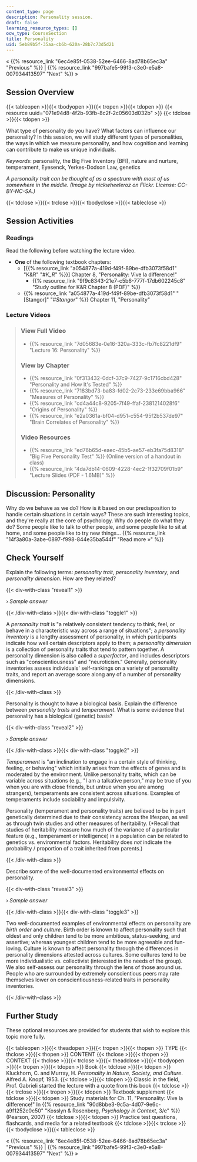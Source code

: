 ```yaml
---
content_type: page
description: Personality session.
draft: false
learning_resource_types: []
ocw_type: CourseSection
title: Personality
uid: 5eb89b5f-35aa-cb6b-620a-28b7c73d5d21
---
```

« {{% resource_link "6ec4e85f-0538-52ee-6466-8ad78b65ec3a" "Previous" %}} | {{% resource_link "997bafe5-99f3-c3e0-e5a8-007934413597" "Next" %}} »

## Session Overview

{{< tableopen >}}{{< tbodyopen >}}{{< tropen >}}{{< tdopen >}}
{{< resource uuid="071e94d8-4f2b-93fb-8c2f-2c05603d032b" >}}
{{< tdclose >}}{{< tdopen >}}

What type of personality do you have? What factors can influence our personality? In this session, we will study different types of personalities, the ways in which we measure personality, and how cognition and learning can contribute to make us unique individuals. 

*Keywords*: personality, the Big Five Inventory (BFI), nature and nurture, temperament, Eyesenck, Yerkes-Dodson Law, genetics

*A personality trait can be thought of as a spectrum with most of us somewhere in the middle. (Image by nickwheeleroz on Flickr. License: CC-BY-NC-SA.)*

{{< tdclose >}}{{< trclose >}}{{< tbodyclose >}}{{< tableclose >}}

## Session Activities

### Readings

Read the following before watching the lecture video.

- **One** of the following textbook chapters:
    - \[{{% resource_link "a054877a-419d-f49f-89be-dfb3073f58d1" "K&R" "#_K_R_" %}}\] Chapter 8, "Personality: Vive la difference!"
        - {{% resource_link "9f9c8343-21e7-c5b6-777f-17db602245c8" "Study outline for K&R Chapter 8 (PDF)" %}}
    - {{% resource_link "a054877a-419d-f49f-89be-dfb3073f58d1" "\[Stangor\]" "#_Stangor_" %}} Chapter 11, "Personality"

### Lecture Videos

> ### View Full Video
> 
> - {{% resource_link "7d05683e-0e16-320a-333c-fb7fc8221df9" "Lecture 16: Personality" %}}
> 
> ### View by Chapter
> 
> - {{% resource_link "0f313432-0dcf-37c9-7427-9c1716cbd428" "Personality and How It's Tested" %}}
> - {{% resource_link "7183bd73-ba83-fd02-2c73-233e69bba966" "Measures of Personality" %}}
> - {{% resource_link "cd4a44c8-9205-7f49-ffaf-2381214028f6" "Origins of Personality" %}}
> - {{% resource_link "e2a0361a-bf04-d951-c554-95f2b537de97" "Brain Correlates of Personality" %}}
> 
> ### Video Resources
> 
> - {{% resource_link "ed76b65d-eaec-45b5-ae57-eb3fa75d8318" "Big Five Personality Test" %}} (Online version of a handout in class)
> - {{% resource_link "4da7db14-0609-4228-4ec2-1f32709f01b9" "Lecture Slides (PDF - 1.6MB)" %}}

## Discussion: Personality

Why do we behave as we do? How is it based on our predisposition to handle certain situations in certain ways? These are such interesting topics, and they're really at the core of psychology. Why do people do what they do? Some people like to talk to other people, and some people like to sit at home, and some people like to try new things… {{% resource_link "14f3a80a-3abe-0897-f998-844e35ba544f" "Read more »" %}}

## Check Yourself

Explain the following terms: *personality trait*, *personality inventory*, and *personality dimension*. How are they related?

{{< div-with-class "reveal1" >}}

› *Sample answer*

{{< /div-with-class >}}{{< div-with-class "toggle1" >}}

A *personality trait* is "a relatively consistent tendency to think, feel, or behave in a characteristic way across a range of situations"; a *personality inventory* is a lengthy assessment of personality, in which participants indicate how well certain descriptors apply to them; a *personality dimension* is a collection of personality traits that tend to pattern together. A personality dimension is also called a *superfactor*, and includes descriptors such as "conscientiousness" and "neuroticism." Generally, personality inventories assess individuals' self-rankings on a variety of personality traits, and report an average score along any of a number of personality dimensions.

{{< /div-with-class >}}

Personality is thought to have a biological basis. Explain the difference between *personality traits* and *temperament*. What is some evidence that personality has a biological (genetic) basis?

{{< div-with-class "reveal2" >}}

› *Sample answer*

{{< /div-with-class >}}{{< div-with-class "toggle2" >}}

*Temperament* is "an inclination to engage in a certain style of thinking, feeling, or behaving" which initially arises from the effects of genes and is moderated by the environment. Unlike personality traits, which can be variable across situations (e.g., "I am a talkative person," may be true of you when you are with close friends, but untrue when you are among strangers), temperaments are consistent across situations. Examples of temperaments include sociability and impulsivity.

Personality (temperament and personality traits) are believed to be in part genetically determined due to their consistency across the lifespan, as well as through twin studies and other measures of heritability. (\*Recall that studies of heritability measure how much of the variance of a particular feature (e.g., temperament or intelligence) in a population can be related to genetics vs. environmental factors. Heritability does *not* indicate the probability / proportion of a trait inherited from parents.)

{{< /div-with-class >}}

Describe some of the well-documented environmental effects on personality.

{{< div-with-class "reveal3" >}}

› *Sample answer*

{{< /div-with-class >}}{{< div-with-class "toggle3" >}}

Two well-documented examples of environmental effects on personality are *birth order* and *culture*. Birth order is known to affect personality such that oldest and only children tend to be more ambitious, status-seeking, and assertive; whereas youngest children tend to be more agreeable and fun-loving. Culture is known to affect personality through the differences in personality dimensions attested across cultures. Some cultures tend to be more individualistic vs. collectivist (interested in the needs of the group). We also self-assess our personality through the lens of those around us. People who are surrounded by extremely conscientious peers may rate themselves lower on conscientiousness-related traits in personality inventories.

{{< /div-with-class >}}

## Further Study

These optional resources are provided for students that wish to explore this topic more fully.

{{< tableopen >}}{{< theadopen >}}{{< tropen >}}{{< thopen >}}
TYPE
{{< thclose >}}{{< thopen >}}
CONTENT
{{< thclose >}}{{< thopen >}}
CONTEXT
{{< thclose >}}{{< trclose >}}{{< theadclose >}}{{< tbodyopen >}}{{< tropen >}}{{< tdopen >}}
Book
{{< tdclose >}}{{< tdopen >}}
Kluckhorn, C. and Murray, H. *Personality in Nature, Society, and Culture*. Alfred A. Knopf, 1953.
{{< tdclose >}}{{< tdopen >}}
Classic in the field, Prof. Gabrieli started the lecture with a quote from this book
{{< tdclose >}}{{< trclose >}}{{< tropen >}}{{< tdopen >}}
Textbook supplement
{{< tdclose >}}{{< tdopen >}}
Study materials for Ch. 11, "Personality: Vive la difference!" In {{% resource_link "90d8bbe3-9c5a-4d07-9e6c-a9f1252c0c50" "Kosslyn & Rosenberg, *Psychology in Context*, 3/e" %}} (Pearson, 2007)
{{< tdclose >}}{{< tdopen >}}
Practice test questions, flashcards, and media for a related textbook
{{< tdclose >}}{{< trclose >}}{{< tbodyclose >}}{{< tableclose >}}

« {{% resource_link "6ec4e85f-0538-52ee-6466-8ad78b65ec3a" "Previous" %}} | {{% resource_link "997bafe5-99f3-c3e0-e5a8-007934413597" "Next" %}} »